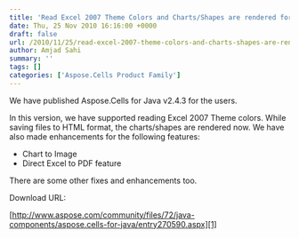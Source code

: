 ```yaml
---
title: 'Read Excel 2007 Theme Colors and Charts/Shapes are rendered for HTML Conversion in Aspose.Cells for Java 2.4.3'
date: Thu, 25 Nov 2010 16:16:00 +0000
draft: false
url: /2010/11/25/read-excel-2007-theme-colors-and-charts-shapes-are-rendered-for-html-conversion-in-aspose-cells-for-java-2-4-3/
author: Amjad Sahi
summary: ''
tags: []
categories: ['Aspose.Cells Product Family']
---
```


We have published Aspose.Cells for Java v2.4.3 for the users.

In this version, we have supported reading Excel 2007 Theme colors. While saving files to HTML format, the charts/shapes are rendered now. We have also made enhancements for the following features:

*   Chart to Image
*   Direct Excel to PDF feature

There are some other fixes and enhancements too.

Download URL:

[http://www.aspose.com/community/files/72/java-components/aspose.cells-for-java/entry270590.aspx][1]




[1]: http://www.aspose.com/community/files/72/java-components/aspose.cells-for-java/entry270590.aspx




